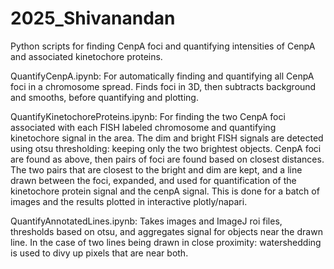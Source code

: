 # 2025_Shivanandan
Python scripts for finding CenpA foci and quantifying intensities of CenpA and associated kinetochore proteins.

QuantifyCenpA.ipynb:  For automatically finding and quantifying all CenpA foci in a chromosome spread.  Finds foci in 3D, then subtracts background and smooths, before quantifying and plotting.

QuantifyKinetochoreProteins.ipynb:  For finding the two CenpA foci associated with each FISH labeled chromosome and quantifying kinetochore signal in the area. The dim and bright FISH signals are detected using otsu thresholding:  keeping only the two brightest objects.  CenpA foci are found as above, then pairs of foci are found based on closest distances.  The two pairs that are closest to the bright and dim are kept, and a line drawn between the foci, expanded, and used for quantification of the kinetochore protein signal and the cenpA signal.  This is done for a batch of images and the results plotted in interactive plotly/napari.

QuantifyAnnotatedLines.ipynb:  Takes images and ImageJ roi files, thresholds based on otsu, and aggregates signal for objects near the drawn line.  In the case of two lines being drawn in close proximity:  watershedding is used to divy up pixels that are near both.
